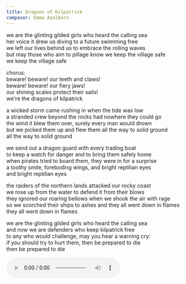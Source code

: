 ```yaml
---
title: Dragons of Kilpatrick
composer: Emma Azelborn
---
```


we are the glinting gilded girls who heard the calling sea  
her voice it drew us diving to a future swimming free  
we left our lives behind us to embrace the rolling waves  
but may those who aim to pillage know we keep the village safe  
we keep the village safe  

chorus:  
beware! beware! our teeth and claws!  
beware! beware! our fiery jaws!  
our shining scales protect their sails!  
we're the dragons of kilpatrick  

a wicked storm came rushing in when the tide was low  
a stranded crew beyond the rocks had nowhere they could go  
the wind it blew them over, surely every man would drown  
but we picked them up and flew them all the way to solid ground  
all the way to solid ground  

we send out a dragon guard with every trading boat  
to keep a watch for danger and to bring them safely home  
when pirates tried to board them, they were in for a surprise  
a toothy smile, foreboding wings, and bright reptilian eyes  
and bright reptilian eyes  

the raiders of the northern lands attacked our rocky coast  
we rose up from the water to defend it from their blows  
they ignored our roaring bellows when we shook the air with rage  
so we scorched their ships to ashes and they all went down in flames  
they all went down in flames  

we are the glinting gilded girls who heard the calling sea  
and now we are defenders who keep kilpatrick free  
to any who would challenge, may you hear a warning cry:  
if you should try to hurt them, then be prepared to die  
then be prepared to die   

<audio controls>
    <source src="/static/audio/dragons of Kilpatrick at the Armory.m4a" type="audio/mp4">
    Your browser does not support the audio player.
</audio>
